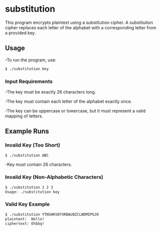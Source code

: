 # **substitution**

This program encrypts plaintext using a substitution cipher. A substitution cipher replaces each letter of the alphabet with a corresponding letter from a provided key.

## Usage

-To run the program, use:

   ```bash
$ ./substitution key
   ```

### Input Requirements

-The key must be exactly 26 characters long.

-The key must contain each letter of the alphabet exactly once.

-The key can be uppercase or lowercase, but it must represent a valid mapping of letters.

## Example Runs

### Invalid Key (Too Short)

   ```bash
$ ./substitution ABC
   ```

-Key must contain 26 characters.

### Invalid Key (Non-Alphabetic Characters)

   ```bash
$ ./substitution 1 2 3
Usage: ./substitution key
   ```

### Valid Key Example

   ```bash
$ ./substitution YTNSHKVEFXRBAUQZCLWDMIPGJO
plaintext:  Hello!
ciphertext: Ehbbq!
   ```
